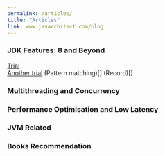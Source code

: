 ```yaml
---
permalink: /articles/
title: "Articles"
link: www.javarchitect.com/blog
---
```

### JDK Features: 8 and Beyond
[Trial](#/Trial-Post)  
[Another trial](#/Another-Trial)
(Pattern matching)[]
(Record)[]

### Multithreading and Concurrency 

### Performance Optimisation and Low Latency

### JVM Related

### Books Recommendation

